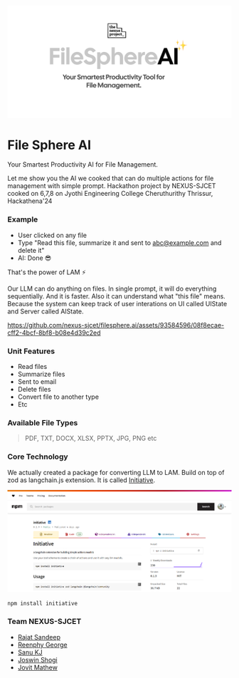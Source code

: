 ![Cover Pic](/public/cover.png)

# File Sphere AI

Your Smartest Productivity AI for File Management.

Let me show you the AI we cooked that can do multiple actions for file management with simple prompt.
Hackathon project by NEXUS-SJCET cooked on 6,7,8 on Jyothi Engineering College Cheruthurithy Thrissur, Hackathena'24

### Example
- User clicked on any file
- Type "Read this file, summarize it and sent to abc@example.com and delete it"
- AI: Done 😎

That's the power of LAM ⚡️

Our LLM can do anything on files. In single prompt, it will do everything sequentially. And it is faster.
Also it can understand what "this file" means. Because the system can keep track of user interations on UI called UIState and Server called AIState.

https://github.com/nexus-sjcet/filesphere.ai/assets/93584596/08f8ecae-cff2-4bcf-8bf8-b08e4d39c2ed


### Unit Features
- Read files
- Summarize files
- Sent to email
- Delete files
- Convert file to another type
- Etc

### Available File Types
> PDF, TXT, DOCX, XLSX, PPTX, JPG, PNG etc

### Core Technology

We actually created a package for converting LLM to LAM. Build on top of zod as langchain.js extension. It is called [Initiative](https://npmjs.com/package/initiative).

![Initiative](/public/initiative.png)

```bash
npm install initiative
```


### Team NEXUS-SJCET
- [Rajat Sandeep](https://github.com/rajatsandeepsen)
- [Reenphy George](https://github.com/reenphygeorge)
- [Sanu KJ](https://github.com/sanukjoseph)
- [Joswin Shogi](https://github.com/joswinshogi)
- [Jovit Mathew](https://github.com/Jovit-Mathew236)
